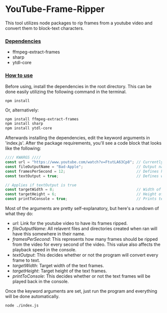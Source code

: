 # YouTube-Frame-Ripper
This tool utilizes node packages to rip frames from a youtube video and convert them to block-text characters. 

### <ins>Dependencies</ins>
- ffmpeg-extract-frames
- sharp
- ytdl-core

### <ins>How to use</ins>
Before using, install the dependencies in the root directory. This can be done easily utilizing the following command in the terminal.

```
npm install
```
Or, alternatively:
```bash
npm install ffmpeg-extract-frames
npm install sharp
npm install ytdl-core
```

Afterwards installing the dependencies, edit the keyword arguments in 'index.js'. After the package requirements, you'll see a code block that looks like the following:

```javascript
//// KWARGS ////
const url = "https://www.youtube.com/watch?v=FtutLA63Cp8"; // Currently only works with youtube links.
const fileOutputName = "Bad-Apple";                        // Output name to be appended to all relevant file names.
const framesPerSecond = 12;                                // Defines how many frames should be converted per second of the video. Enter 0 to be the fps of the video.
const textOutput = true;                                   // Defines whether frames will be converted to text.

// Applies if textOutput is true
const targetWidth = 8;                                     // Width of final frame.
const targetHeight = 6;                                    // Height of final frame.
const printToConsole = true;                               // Prints text frames to the console as an animation. Playback speed will be framesPerSecond. If set to 0 or less, default will be 24.
```

Most of the arguments are pretty self-explanatory, but here's a rundown of what they do:
- *url*: Link for the youtube video to have its frames ripped.
- *fileOutputName*: All relavent files and directories created when ran will have this somewhere in their name.
- *framesPerSecond*: This represents how many frames should be ripped from the video for every second of the video. This value also affects the playback speed in the console.
- *textOutput*: This decides whether or not the program will convert every frame to text.
- *targetWidth*: Target width of the text frames.
- *targetHeight*: Target height of the text frames.
- *printToConsole*: This decides whether or not the text frames will be played back in the console.

Once the keyword arguments are set, just run the program and everything will be done automatically. 

```bash
node ./index.js
```
